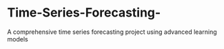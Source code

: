 # Time-Series-Forecasting-
A comprehensive time series forecasting project using advanced learning models
